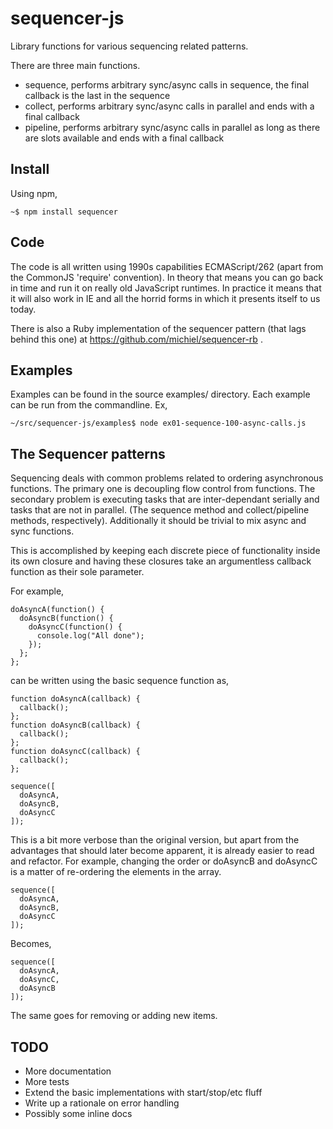 # sequencer-js

Library functions for various sequencing related patterns.

There are three main functions.

 - sequence, performs arbitrary sync/async calls in sequence, the final callback is the last in the sequence
 - collect, performs arbitrary sync/async calls in parallel and ends with a final callback
 - pipeline, performs arbitrary sync/async calls in parallel as long as there are slots available and ends with a final callback

Install
-------

Using npm,

    ~$ npm install sequencer

Code
----

The code is all written using 1990s capabilities ECMAScript/262 (apart from the
CommonJS 'require' convention). In theory that means you can go back in time
and run it on really old JavaScript runtimes. In practice it means that it will
also work in IE and all the horrid forms in which it presents itself to us
today.

There is also a Ruby implementation of the sequencer pattern (that lags behind
this one) at https://github.com/michiel/sequencer-rb .

Examples
--------

Examples can be found in the source examples/ directory. Each example can be run from the commandline. Ex,

    ~/src/sequencer-js/examples$ node ex01-sequence-100-async-calls.js

The Sequencer patterns
----------------------

Sequencing deals with common problems related to ordering asynchronous
functions. The primary one is decoupling flow control from functions. The
secondary problem is executing tasks that are inter-dependant serially and
tasks that are not in parallel. (The sequence method and collect/pipeline
methods, respectively). Additionally it should be trivial to mix async and sync
functions.

This is accomplished by keeping each discrete piece of functionality inside its
own closure and having these closures take an argumentless callback function as
their sole parameter.

For example,

    doAsyncA(function() {
      doAsyncB(function() {
        doAsyncC(function() {
          console.log("All done");
        });
      };
    };

can be written using the basic sequence function as,

    function doAsyncA(callback) {
      callback();
    };
    function doAsyncB(callback) {
      callback();
    };
    function doAsyncC(callback) {
      callback();
    };

    sequence([
      doAsyncA,
      doAsyncB,
      doAsyncC
    ]);

This is a bit more verbose than the original version, but apart from the
advantages that should later become apparent, it is already easier to read and
refactor. For example, changing the order or doAsyncB and doAsyncC is a matter
of re-ordering the elements in the array.

    sequence([
      doAsyncA,
      doAsyncB,
      doAsyncC
    ]);

Becomes,

    sequence([
      doAsyncA,
      doAsyncC,
      doAsyncB
    ]);

The same goes for removing or adding new items.

TODO
----

 - More documentation
 - More tests
 - Extend the basic implementations with start/stop/etc fluff
 - Write up a rationale on error handling
 - Possibly some inline docs





